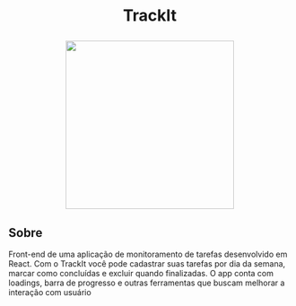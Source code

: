 

# <p  align="center"  >  TrackIt  </p>


 <div align="center" >
 <img src="https://user-images.githubusercontent.com/83621608/197353326-628e37a3-1543-4676-8e90-dc5119ec6a86.png"   width="300" align="middle"/>
  
 </div>

## Sobre 
Front-end de uma aplicação de monitoramento de tarefas desenvolvido em React. Com o TrackIt você pode cadastrar suas tarefas por dia da semana, marcar como concluídas e excluir quando finalizadas. O app conta com loadings, barra de progresso e outras ferramentas que buscam melhorar a interação com usuário

